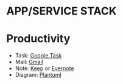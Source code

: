 # APP/SERVICE STACK

# Productivity

- Task: [Google Task](https://gsuite.google.com/learning-center/products/apps/keep-track-of-tasks/#!/)
- Mail: [Gmail](https://mail.google.com)
- Note: [Keep](https://keep.google.com) or [Evernote](https://evernote.com)
- Diagram: [Plantuml](http://plantuml.com/fr/)

